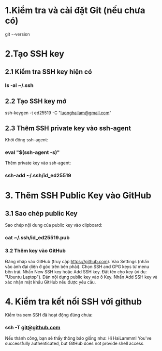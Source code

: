 # 1.Kiểm tra và cài đặt Git (nếu chưa có)
git --version
# 2.Tạo SSH key 
## 2.1 Kiểm tra SSH key hiện có
### ls -al ~/.ssh 
## 2.2 Tạo SSH key mớ
ssh-keygen -t ed25519 -C "luonghailam@gmail.com"
## 2.3 Thêm SSH private key vào ssh-agent
Khởi động ssh-agent:
### eval "$(ssh-agent -s)"
Thêm private key vào ssh-agent:
### ssh-add ~/.ssh/id_ed25519
# 3. Thêm SSH Public Key vào GitHub
## 3.1 Sao chép public Key
Sao chép nội dung của public key vào clipboard:
### cat ~/.ssh/id_ed25519.pub
### 3.2 Thêm key vào GitHub
Đăng nhập vào GitHub (truy cập https://github.com).
Vào Settings (nhấn vào ảnh đại diện ở góc trên bên phải).
Chọn SSH and GPG keys từ menu bên trái.
Nhấn New SSH key hoặc Add SSH key.
Đặt tên cho key (ví dụ: "Ubuntu Laptop").
Dán nội dung public key vào ô Key.
Nhấn Add SSH key và xác nhận mật khẩu GitHub nếu được yêu cầu.
# 4. Kiểm tra kết nối SSH với github
Kiểm tra xem SSH đã hoạt động đúng chưa:
### ssh -T git@github.com
Nếu thành công, bạn sẽ thấy thông báo giống như:
Hi HaiLammm! You've successfully authenticated, but GitHub does not provide shell access.
